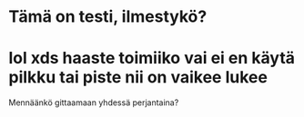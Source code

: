 # Tämä on testi, ilmestykö?

lol xds haaste toimiiko vai ei en käytä pilkku tai piste nii on vaikee lukee
=======
Mennäänkö gittaamaan yhdessä perjantaina?


